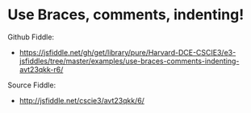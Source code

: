 # Use Braces, comments, indenting! 

Github Fiddle:
- https://jsfiddle.net/gh/get/library/pure/Harvard-DCE-CSCIE3/e3-jsfiddles/tree/master/examples/use-braces-comments-indenting-avt23qkk-r6/

Source Fiddle:
- http://jsfiddle.net/cscie3/avt23qkk/6/

